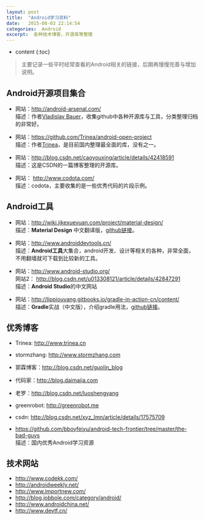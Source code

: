 ```yaml
---
layout: post
title:  "Android学习资料"
date:   2015-08-03 22:14:54
categories:  Android
excerpt:  各种技术博客，开源库等整理
---
```


* content
{:toc}

>  主要记录一些平时经常查看的Android相关的链接，后期再慢慢完善与增加说明。

## Android开源项目集合

- 网站：<http://android-arsenal.com/>  
描述：作者[Vladislav Bauer](https://github.com/vbauer)，收集github中各种开源库与工具，分类整理归档的非常好。

- 网站：<https://github.com/Trinea/android-open-project>  
描述：作者[Trinea](https://github.com/Trinea)，是目前国内整理最全面的库，没有之一。

- 网站：<http://blog.csdn.net/caoyouxing/article/details/42418591>  
描述：这是CSDN的一篇博客整理的开源库。

- 网站： <http://www.codota.com/>  
描述：codota，主要收集的是一些优秀代码的片段示例。


##  Android工具

- 网站：<http://wiki.jikexueyuan.com/project/material-design/>  
描述：**Material Design** 中文翻译版，[github链接](https://github.com/1sters/material_design_zh_2)。

- 网站：<http://www.androiddevtools.cn/>  
描述：**Android工具**大集合，android开发、设计等相关的各种，非常全面，不用翻墙就可下载到比较新的工具。

- 网站：<http://www.android-studio.org/>    
网站2： <http://blog.csdn.net/u013308121/article/details/42847291>  
描述：**Android Studio**的中文网站

- 网站：<http://lippiouyang.gitbooks.io/gradle-in-action-cn/content/>    
描述：**Gradle**实战（中文版），介绍gradle用法，[github链接](https://github.com/LippiOuYang/GradleInActionZh)。


## 优秀博客

- Trinea:   <http://www.trinea.cn>
- stormzhang: <http://www.stormzhang.com>
- 郭霖博客：<http://blog.csdn.net/guolin_blog>
- 代码家：<http://blog.daimajia.com>
- 老罗：<http://blog.csdn.net/luoshengyang>
- greenrobot: <http://greenrobot.me>
- csdn: <http://blog.csdn.net/xyz_lmn/article/details/17575709>  

-  <https://github.com/bboyfeiyu/android-tech-frontier/tree/master/the-bad-guys>  
描述：国内优秀Android学习资源

## 技术网站
- <http://www.codekk.com/>
- <http://androidweekly.net/>
- <http://www.importnew.com/>
- <http://blog.jobbole.com/category/android/>
- <http://www.androidchina.net/>
- <http://www.devtf.cn/>











